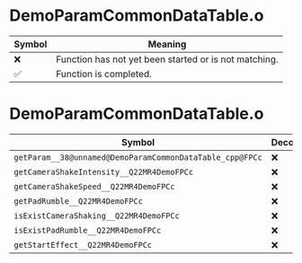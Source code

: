 # DemoParamCommonDataTable.o
| Symbol | Meaning 
| ------------- | ------------- 
| :x: | Function has not yet been started or is not matching. 
| :white_check_mark: | Function is completed. 


# DemoParamCommonDataTable.o
| Symbol | Decompiled? |
| ------------- | ------------- |
| `getParam__38@unnamed@DemoParamCommonDataTable_cpp@FPCc` | :x: |
| `getCameraShakeIntensity__Q22MR4DemoFPCc` | :x: |
| `getCameraShakeSpeed__Q22MR4DemoFPCc` | :x: |
| `getPadRumble__Q22MR4DemoFPCc` | :x: |
| `isExistCameraShaking__Q22MR4DemoFPCc` | :x: |
| `isExistPadRumble__Q22MR4DemoFPCc` | :x: |
| `getStartEffect__Q22MR4DemoFPCc` | :x: |
